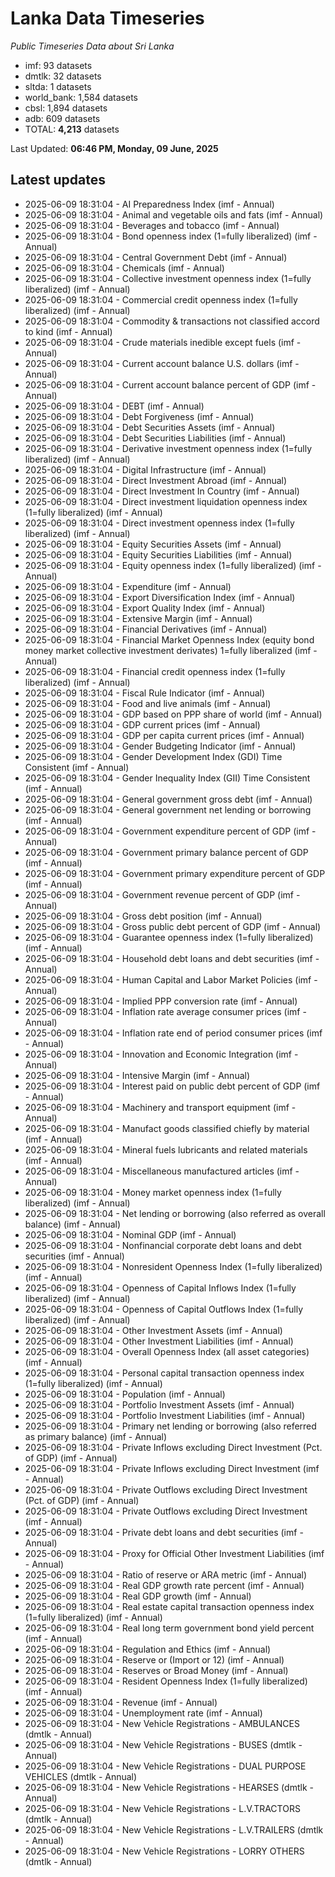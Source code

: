 # Lanka Data Timeseries
*Public Timeseries Data about Sri Lanka*

* imf: 93 datasets
* dmtlk: 32 datasets
* sltda: 1 datasets
* world_bank: 1,584 datasets
* cbsl: 1,894 datasets
* adb: 609 datasets
* TOTAL: **4,213** datasets

Last Updated: **06:46 PM, Monday, 09 June, 2025**

## Latest updates

* 2025-06-09 18:31:04 - AI Preparedness Index (imf - Annual)
* 2025-06-09 18:31:04 - Animal and vegetable oils and fats (imf - Annual)
* 2025-06-09 18:31:04 - Beverages and tobacco (imf - Annual)
* 2025-06-09 18:31:04 - Bond openness index (1=fully liberalized) (imf - Annual)
* 2025-06-09 18:31:04 - Central Government Debt (imf - Annual)
* 2025-06-09 18:31:04 - Chemicals (imf - Annual)
* 2025-06-09 18:31:04 - Collective investment openness index (1=fully liberalized) (imf - Annual)
* 2025-06-09 18:31:04 - Commercial credit openness index (1=fully liberalized) (imf - Annual)
* 2025-06-09 18:31:04 - Commodity & transactions not classified accord to kind (imf - Annual)
* 2025-06-09 18:31:04 - Crude materials inedible except fuels (imf - Annual)
* 2025-06-09 18:31:04 - Current account balance U.S. dollars (imf - Annual)
* 2025-06-09 18:31:04 - Current account balance percent of GDP (imf - Annual)
* 2025-06-09 18:31:04 - DEBT (imf - Annual)
* 2025-06-09 18:31:04 - Debt Forgiveness (imf - Annual)
* 2025-06-09 18:31:04 - Debt Securities Assets (imf - Annual)
* 2025-06-09 18:31:04 - Debt Securities Liabilities (imf - Annual)
* 2025-06-09 18:31:04 - Derivative investment openness index (1=fully liberalized) (imf - Annual)
* 2025-06-09 18:31:04 - Digital Infrastructure (imf - Annual)
* 2025-06-09 18:31:04 - Direct Investment Abroad (imf - Annual)
* 2025-06-09 18:31:04 - Direct Investment In Country (imf - Annual)
* 2025-06-09 18:31:04 - Direct investment liquidation openness index (1=fully liberalized) (imf - Annual)
* 2025-06-09 18:31:04 - Direct investment openness index (1=fully liberalized) (imf - Annual)
* 2025-06-09 18:31:04 - Equity Securities Assets (imf - Annual)
* 2025-06-09 18:31:04 - Equity Securities Liabilities (imf - Annual)
* 2025-06-09 18:31:04 - Equity openness index (1=fully liberalized) (imf - Annual)
* 2025-06-09 18:31:04 - Expenditure (imf - Annual)
* 2025-06-09 18:31:04 - Export Diversification Index (imf - Annual)
* 2025-06-09 18:31:04 - Export Quality Index (imf - Annual)
* 2025-06-09 18:31:04 - Extensive Margin (imf - Annual)
* 2025-06-09 18:31:04 - Financial Derivatives (imf - Annual)
* 2025-06-09 18:31:04 - Financial Market Openness Index (equity bond money market collective investment derivates) 1=fully liberalized (imf - Annual)
* 2025-06-09 18:31:04 - Financial credit openness index (1=fully liberalized) (imf - Annual)
* 2025-06-09 18:31:04 - Fiscal Rule Indicator (imf - Annual)
* 2025-06-09 18:31:04 - Food and live animals (imf - Annual)
* 2025-06-09 18:31:04 - GDP based on PPP share of world (imf - Annual)
* 2025-06-09 18:31:04 - GDP current prices (imf - Annual)
* 2025-06-09 18:31:04 - GDP per capita current prices (imf - Annual)
* 2025-06-09 18:31:04 - Gender Budgeting Indicator (imf - Annual)
* 2025-06-09 18:31:04 - Gender Development Index (GDI) Time Consistent (imf - Annual)
* 2025-06-09 18:31:04 - Gender Inequality Index (GII) Time Consistent (imf - Annual)
* 2025-06-09 18:31:04 - General government gross debt (imf - Annual)
* 2025-06-09 18:31:04 - General government net lending or borrowing (imf - Annual)
* 2025-06-09 18:31:04 - Government expenditure percent of GDP (imf - Annual)
* 2025-06-09 18:31:04 - Government primary balance percent of GDP (imf - Annual)
* 2025-06-09 18:31:04 - Government primary expenditure percent of GDP (imf - Annual)
* 2025-06-09 18:31:04 - Government revenue percent of GDP (imf - Annual)
* 2025-06-09 18:31:04 - Gross debt position (imf - Annual)
* 2025-06-09 18:31:04 - Gross public debt percent of GDP (imf - Annual)
* 2025-06-09 18:31:04 - Guarantee openness index (1=fully liberalized) (imf - Annual)
* 2025-06-09 18:31:04 - Household debt loans and debt securities (imf - Annual)
* 2025-06-09 18:31:04 - Human Capital and Labor Market Policies (imf - Annual)
* 2025-06-09 18:31:04 - Implied PPP conversion rate (imf - Annual)
* 2025-06-09 18:31:04 - Inflation rate average consumer prices (imf - Annual)
* 2025-06-09 18:31:04 - Inflation rate end of period consumer prices (imf - Annual)
* 2025-06-09 18:31:04 - Innovation and Economic Integration (imf - Annual)
* 2025-06-09 18:31:04 - Intensive Margin (imf - Annual)
* 2025-06-09 18:31:04 - Interest paid on public debt percent of GDP (imf - Annual)
* 2025-06-09 18:31:04 - Machinery and transport equipment (imf - Annual)
* 2025-06-09 18:31:04 - Manufact goods classified chiefly by material (imf - Annual)
* 2025-06-09 18:31:04 - Mineral fuels lubricants and related materials (imf - Annual)
* 2025-06-09 18:31:04 - Miscellaneous manufactured articles (imf - Annual)
* 2025-06-09 18:31:04 - Money market openness index (1=fully liberalized) (imf - Annual)
* 2025-06-09 18:31:04 - Net lending or borrowing (also referred as overall balance) (imf - Annual)
* 2025-06-09 18:31:04 - Nominal GDP (imf - Annual)
* 2025-06-09 18:31:04 - Nonfinancial corporate debt loans and debt securities (imf - Annual)
* 2025-06-09 18:31:04 - Nonresident Openness Index (1=fully liberalized) (imf - Annual)
* 2025-06-09 18:31:04 - Openness of Capital Inflows Index (1=fully liberalized) (imf - Annual)
* 2025-06-09 18:31:04 - Openness of Capital Outflows Index (1=fully liberalized) (imf - Annual)
* 2025-06-09 18:31:04 - Other Investment Assets (imf - Annual)
* 2025-06-09 18:31:04 - Other Investment Liabilities (imf - Annual)
* 2025-06-09 18:31:04 - Overall Openness Index (all asset categories) (imf - Annual)
* 2025-06-09 18:31:04 - Personal capital transaction openness index (1=fully liberalized) (imf - Annual)
* 2025-06-09 18:31:04 - Population (imf - Annual)
* 2025-06-09 18:31:04 - Portfolio Investment Assets (imf - Annual)
* 2025-06-09 18:31:04 - Portfolio Investment Liabilities (imf - Annual)
* 2025-06-09 18:31:04 - Primary net lending or borrowing (also referred as primary balance) (imf - Annual)
* 2025-06-09 18:31:04 - Private Inflows excluding Direct Investment (Pct. of GDP) (imf - Annual)
* 2025-06-09 18:31:04 - Private Inflows excluding Direct Investment (imf - Annual)
* 2025-06-09 18:31:04 - Private Outflows excluding Direct Investment (Pct. of GDP) (imf - Annual)
* 2025-06-09 18:31:04 - Private Outflows excluding Direct Investment (imf - Annual)
* 2025-06-09 18:31:04 - Private debt loans and debt securities (imf - Annual)
* 2025-06-09 18:31:04 - Proxy for Official Other Investment Liabilities (imf - Annual)
* 2025-06-09 18:31:04 - Ratio of reserve or ARA metric (imf - Annual)
* 2025-06-09 18:31:04 - Real GDP growth rate percent (imf - Annual)
* 2025-06-09 18:31:04 - Real GDP growth (imf - Annual)
* 2025-06-09 18:31:04 - Real estate capital transaction openness index (1=fully liberalized) (imf - Annual)
* 2025-06-09 18:31:04 - Real long term government bond yield percent (imf - Annual)
* 2025-06-09 18:31:04 - Regulation and Ethics (imf - Annual)
* 2025-06-09 18:31:04 - Reserve or (Import or 12) (imf - Annual)
* 2025-06-09 18:31:04 - Reserves or Broad Money (imf - Annual)
* 2025-06-09 18:31:04 - Resident Openness Index (1=fully liberalized) (imf - Annual)
* 2025-06-09 18:31:04 - Revenue (imf - Annual)
* 2025-06-09 18:31:04 - Unemployment rate (imf - Annual)
* 2025-06-09 18:31:04 - New Vehicle Registrations - AMBULANCES (dmtlk - Annual)
* 2025-06-09 18:31:04 - New Vehicle Registrations - BUSES (dmtlk - Annual)
* 2025-06-09 18:31:04 - New Vehicle Registrations - DUAL PURPOSE VEHICLES (dmtlk - Annual)
* 2025-06-09 18:31:04 - New Vehicle Registrations - HEARSES (dmtlk - Annual)
* 2025-06-09 18:31:04 - New Vehicle Registrations - L.V.TRACTORS (dmtlk - Annual)
* 2025-06-09 18:31:04 - New Vehicle Registrations - L.V.TRAILERS (dmtlk - Annual)
* 2025-06-09 18:31:04 - New Vehicle Registrations - LORRY OTHERS (dmtlk - Annual)